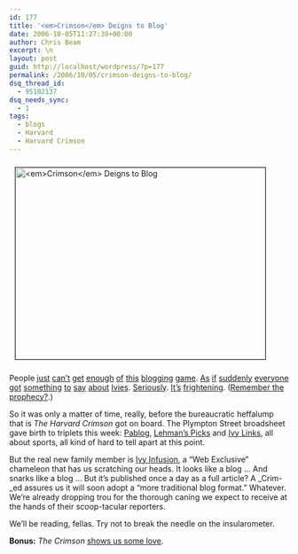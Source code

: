 ```yaml
---
id: 177
title: '<em>Crimson</em> Deigns to Blog'
date: 2006-10-05T11:27:39+00:00
author: Chris Beam
excerpt: \n
layout: post
guid: http://localhost/wordpress/?p=177
permalink: /2006/10/05/crimson-deigns-to-blog/
dsq_thread_id:
  - 95102137
dsq_needs_sync:
  - 1
tags:
  - blogs
  - Harvard
  - Harvard Crimson
---
```

<img height="346" hspace="10" src="http://www.ivygateblog.com/wp-content/uploads/2006/10/typist.gif" width="451" align="top" vspace="10" border="1" alt="<em>Crimson</em> Deigns to Blog" />&nbsp;

People [just](http://www.eduwonk.com/) [can&#8217;t](http://06520-2848.blogspot.com/) [get](http://www.usnews.com/usnews/edu/tools/papertrail/) [enough](http://www.sexandtheivy.com/) [of](http://lifeatharvard.com/) [this](http://www.dartblog.com/) [blogging](http://ohharvard.blogspot.com/) [game](http://www.metaezra.com/). [As](http://ivycatholic.blogspot.com/) [if](http://www.stuffonmycat.com/) [suddenly](http://www.samjackson.org/college/) [everyone](http://coalitionofthethrilling.blogspot.com/) [got](http://thelittlegreenblog.blogspot.com/) [something](http://prez.wordpress.com/) [to](http://hillwindjournals.blogspot.com/) [say](http://goldivy.blogspot.com/) [about](http://fartlog.blogspot.com/) [Ivies](http://www.02138mag.com/editorial/index.html). [Seriously](http://www.ivygateblog.com/blog-mt/www.bwog.net). [It&#8217;s](http://cornell.elliottback.com/) [frightening](http://lamp.dailypennsylvanian.com/blogs/?section=1). ([Remember the prophecy?](http://www.ivygateblog.com/2006/08/year_of_the_college_blog_begins_now.html).)

So it was only a matter of time, really, before the bureaucratic heffalump that is _The Harvard Crimson_ got on board. The Plympton Street broadsheet gave birth to triplets this week: [Pablog](http://www.thecrimson.com/blog_summary.aspx?blogID=25), [Lehman&#8217;s Picks](http://www.thecrimson.com/blog_summary.aspx?blogID=24) and [Ivy Links](http://www.thecrimson.com/blog_summary.aspx?blogID=23), all about sports, all kind of hard to tell apart at this point.

But the real new family member is [Ivy Infusion](http://www.thecrimson.com/article.aspx?ref=514686), a &#8220;Web Exclusive&#8221; chameleon that has us scratching our heads. It looks like a blog &#8230; And snarks like a blog &#8230; But it&#8217;s published once a day as a full article? A _Crim-_ed assures us it will soon adopt a &#8220;more traditional blog format.&#8221; Whatever. We&#8217;re already dropping trou for the thorough caning we expect to receive at the hands of their scoop-tacular reporters.

We&#8217;ll be reading, fellas. Try not to break the needle on the insularometer.

**Bonus:** _The Crimson_ [shows us some love](http://www.thecrimson.com/article.aspx?ref=514697).